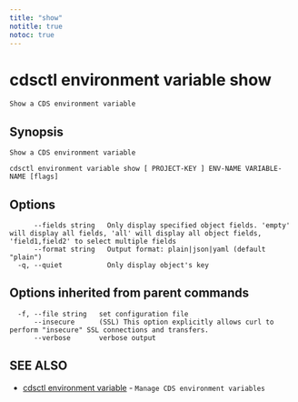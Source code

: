 ```yaml
---
title: "show"
notitle: true
notoc: true
---
```

# cdsctl environment variable show

`Show a CDS environment variable`

## Synopsis

`Show a CDS environment variable`

```
cdsctl environment variable show [ PROJECT-KEY ] ENV-NAME VARIABLE-NAME [flags]
```

## Options

```
      --fields string   Only display specified object fields. 'empty' will display all fields, 'all' will display all object fields, 'field1,field2' to select multiple fields
      --format string   Output format: plain|json|yaml (default "plain")
  -q, --quiet           Only display object's key
```

## Options inherited from parent commands

```
  -f, --file string   set configuration file
      --insecure      (SSL) This option explicitly allows curl to perform "insecure" SSL connections and transfers.
      --verbose       verbose output
```

## SEE ALSO

* [cdsctl environment variable](/docs/components/cdsctl/environment/variable/)	 - `Manage CDS environment variables`

